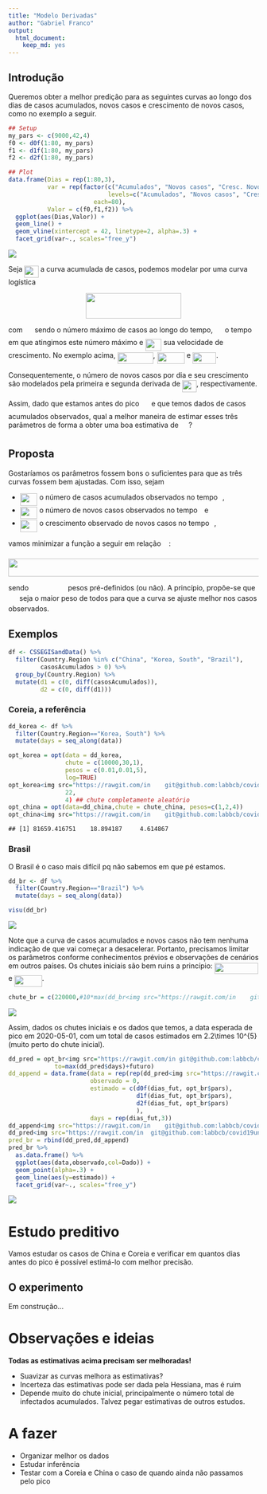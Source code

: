 ```yaml
---
title: "Modelo Derivadas"
author: "Gabriel Franco"
output:
  html_document:
    keep_md: yes
---
```





## Introdução

Queremos obter a melhor predição para as seguintes curvas ao longo dos dias de casos acumulados, novos casos e crescimento de novos casos, como no exemplo a seguir.


```r
## Setup
my_pars <- c(9000,42,4)
f0 <- d0f(1:80, my_pars)
f1 <- d1f(1:80, my_pars)
f2 <- d2f(1:80, my_pars)

## Plot
data.frame(Dias = rep(1:80,3),
           var = rep(factor(c("Acumulados", "Novos casos", "Cresc. Novos Casos"),
                            levels=c("Acumulados", "Novos casos", "Cresc. Novos Casos")), 
                        each=80),
           Valor = c(f0,f1,f2)) %>% 
  ggplot(aes(Dias,Valor)) +
  geom_line() +
  geom_vline(xintercept = 42, linetype=2, alpha=.3) +
  facet_grid(var~., scales="free_y")
```

<img src="modelo_derivadas_files/figure-html/plot_intro-1.png" style="display: block; margin: auto;" />

Seja <img src="https://rawgit.com/in	git@github.com:labbcb/covid19unicamp/None/svgs/27099e26220f898359382d05f75b941c.svg?invert_in_darkmode" align=middle width=28.539060000000003pt height=24.65759999999998pt/> a curva acumulada de casos, podemos modelar por uma curva logística 

<p align="center"><img src="https://rawgit.com/in	git@github.com:labbcb/covid19unicamp/None/svgs/087aefba3674b63de09b83f2526144c8.svg?invert_in_darkmode" align=middle width=191.51385pt height=50.317245pt/></p>

com <img src="https://rawgit.com/in	git@github.com:labbcb/covid19unicamp/None/svgs/648af807e14f1259d294a13819fd4d1e.svg?invert_in_darkmode" align=middle width=16.347210000000004pt height=22.831379999999992pt/> sendo o número máximo de casos ao longo do tempo, <img src="https://rawgit.com/in	git@github.com:labbcb/covid19unicamp/None/svgs/e8c65b8d4ccca28b6729b706fc85c469.svg?invert_in_darkmode" align=middle width=16.347210000000004pt height=22.831379999999992pt/> o tempo <img src="https://rawgit.com/in	git@github.com:labbcb/covid19unicamp/None/svgs/4f4f4e395762a3af4575de74c019ebb5.svg?invert_in_darkmode" align=middle width=5.936155500000004pt height=20.222069999999988pt/> em que atingimos este número máximo e <img src="https://rawgit.com/in	git@github.com:labbcb/covid19unicamp/None/svgs/5713eac7b5d6d965791ce29a1891e186.svg?invert_in_darkmode" align=middle width=32.7855pt height=24.65759999999998pt/> sua velocidade de crescimento. No exemplo acima, <img src="https://rawgit.com/in	git@github.com:labbcb/covid19unicamp/None/svgs/0207863831d63dfc0d420fce53480bd4.svg?invert_in_darkmode" align=middle width=71.963595pt height=22.831379999999992pt/>, <img src="https://rawgit.com/in	git@github.com:labbcb/covid19unicamp/None/svgs/cdfbdf69d9b63b4e3cfd45e5f95df92b.svg?invert_in_darkmode" align=middle width=55.52514pt height=22.831379999999992pt/> e <img src="https://rawgit.com/in	git@github.com:labbcb/covid19unicamp/None/svgs/f4ea60c3008c6d6485e6a96f114e0c45.svg?invert_in_darkmode" align=middle width=47.30583pt height=22.831379999999992pt/>.

Consequentemente, o número de novos casos por dia e seu crescimento são modelados pela primeira e segunda derivada de <img src="https://rawgit.com/in	git@github.com:labbcb/covid19unicamp/None/svgs/27099e26220f898359382d05f75b941c.svg?invert_in_darkmode" align=middle width=28.539060000000003pt height=24.65759999999998pt/>, respectivamente.

Assim, dado que estamos antes do pico <img src="https://rawgit.com/in	git@github.com:labbcb/covid19unicamp/None/svgs/e8c65b8d4ccca28b6729b706fc85c469.svg?invert_in_darkmode" align=middle width=16.347210000000004pt height=22.831379999999992pt/> e que temos dados de casos acumulados observados, qual a melhor maneira de estimar esses três parâmetros de forma a obter uma boa estimativa de <img src="https://rawgit.com/in	git@github.com:labbcb/covid19unicamp/None/svgs/e8c65b8d4ccca28b6729b706fc85c469.svg?invert_in_darkmode" align=middle width=16.347210000000004pt height=22.831379999999992pt/>?

## Proposta

Gostaríamos os parâmetros fossem bons o suficientes para que as três curvas fossem bem ajustadas. Com isso, sejam 

- <img src="https://rawgit.com/in	git@github.com:labbcb/covid19unicamp/None/svgs/6912d7bdfdcd150df8520a69a02cef85.svg?invert_in_darkmode" align=middle width=34.65198pt height=24.65759999999998pt/> o número de casos acumulados  observados no tempo <img src="https://rawgit.com/in	git@github.com:labbcb/covid19unicamp/None/svgs/4f4f4e395762a3af4575de74c019ebb5.svg?invert_in_darkmode" align=middle width=5.936155500000004pt height=20.222069999999988pt/>,
- <img src="https://rawgit.com/in	git@github.com:labbcb/covid19unicamp/None/svgs/ee87b7d752fac334a1b3b505595de9b7.svg?invert_in_darkmode" align=middle width=34.65198pt height=24.65759999999998pt/> o número de novos casos observados no tempo <img src="https://rawgit.com/in	git@github.com:labbcb/covid19unicamp/None/svgs/4f4f4e395762a3af4575de74c019ebb5.svg?invert_in_darkmode" align=middle width=5.936155500000004pt height=20.222069999999988pt/> e
- <img src="https://rawgit.com/in	git@github.com:labbcb/covid19unicamp/None/svgs/9adfaa163a0ec720f200f135b373479c.svg?invert_in_darkmode" align=middle width=34.65198pt height=24.65759999999998pt/> o crescimento observado de novos casos no tempo <img src="https://rawgit.com/in	git@github.com:labbcb/covid19unicamp/None/svgs/4f4f4e395762a3af4575de74c019ebb5.svg?invert_in_darkmode" align=middle width=5.936155500000004pt height=20.222069999999988pt/>,

vamos minimizar a função a seguir em relação <img src="https://rawgit.com/in	git@github.com:labbcb/covid19unicamp/None/svgs/5e16cba094787c1a10e568c61c63a5fe.svg?invert_in_darkmode" align=middle width=11.872245000000005pt height=22.46574pt/>:

<p align="center"><img src="https://rawgit.com/in	git@github.com:labbcb/covid19unicamp/None/svgs/7832f959587b32c3111327d0faebb100.svg?invert_in_darkmode" align=middle width=700.2748499999999pt height=36.228555pt/></p>

sendo <img src="https://rawgit.com/in	git@github.com:labbcb/covid19unicamp/None/svgs/c40772ff536329321c04e98faf3fa7bf.svg?invert_in_darkmode" align=middle width=71.218785pt height=14.155350000000013pt/> pesos pré-definidos (ou não). A princípio, propõe-se que <img src="https://rawgit.com/in	git@github.com:labbcb/covid19unicamp/None/svgs/4b4518f1b7f0fb1347fa21506ebafb19.svg?invert_in_darkmode" align=middle width=18.321105000000006pt height=14.155350000000013pt/> seja o maior peso de todos para que a curva se ajuste melhor nos casos observados.

## Exemplos


```r
df <- CSSEGISandData() %>%
  filter(Country.Region %in% c("China", "Korea, South", "Brazil"),
         casosAcumulados > 0) %>%
  group_by(Country.Region) %>%
  mutate(d1 = c(0, diff(casosAcumulados)), 
         d2 = c(0, diff(d1)))
```


### Coreia, a referência

```r
dd_korea <- df %>% 
  filter(Country.Region=="Korea, South") %>% 
  mutate(days = seq_along(data))

opt_korea = opt(data = dd_korea, 
                chute = c(10000,30,1), 
                pesos = c(0.01,0.01,5), 
                log=TRUE)
opt_korea<img src="https://rawgit.com/in	git@github.com:labbcb/covid19unicamp/None/svgs/d3b50051fb2c14918cd5fd4fa29b5334.svg?invert_in_darkmode" align=middle width=737.08305pt height=400.91172pt/>\phi_1 = 83000<img src="https://rawgit.com/in	git@github.com:labbcb/covid19unicamp/None/svgs/255cfd9ac87fd4823df90f3b12d979a9.svg?invert_in_darkmode" align=middle width=7.6542015000000045pt height=14.155350000000013pt/>\phi_2=22<img src="https://rawgit.com/in	git@github.com:labbcb/covid19unicamp/None/svgs/763bf2bc4a73d82f428439f7b7290f1b.svg?invert_in_darkmode" align=middle width=248.95150499999997pt height=47.67081pt/>casosAcumulados),
                22,
                4) ## chute completamente aleatório
opt_china = opt(data=dd_china,chute = chute_china, pesos=c(1,2,4))
opt_china<img src="https://rawgit.com/in	git@github.com:labbcb/covid19unicamp/None/svgs/9e28af87c0557b8a1cdac4232908f74e.svg?invert_in_darkmode" align=middle width=732.9250499999999pt height=124.74858pt/>pars
```

```
## [1] 81659.416751    18.894187     4.614867
```

### Brasil

O Brasil é o caso mais difícil pq não sabemos em que pé estamos.


```r
dd_br <- df %>% 
  filter(Country.Region=="Brazil") %>% 
  mutate(days = seq_along(data))

visu(dd_br)
```

<img src="modelo_derivadas_files/figure-html/brasil_visu-1.png" style="display: block; margin: auto;" />

Note que a curva de casos acumulados e novos casos não tem nenhuma indicação de que vai começar a desacelerar. Portanto, precisamos limitar os parâmetros conforme conhecimentos prévios e observações de cenários em outros países. Os chutes iniciais são bem ruins a princípio: <img src="https://rawgit.com/in	git@github.com:labbcb/covid19unicamp/None/svgs/a51061288db09a7e3584414e08eccb1f.svg?invert_in_darkmode" align=middle width=88.401885pt height=22.831379999999992pt/> e <img src="https://rawgit.com/in	git@github.com:labbcb/covid19unicamp/None/svgs/4c98647d8d8ddfb67993f4d8147439c1.svg?invert_in_darkmode" align=middle width=55.52514pt height=22.831379999999992pt/>.


```r
chute_br = c(220000,#10*max(dd_br<img src="https://rawgit.com/in	git@github.com:labbcb/covid19unicamp/None/svgs/53025b985131c1562009a936c6d6c1a1.svg?invert_in_darkmode" align=middle width=780.5968499999999pt height=47.671140000000015pt/>plot
```

<img src="modelo_derivadas_files/figure-html/br_opt-1.png" style="display: block; margin: auto;" />


Assim, dados os chutes iniciais e os dados que temos, a data esperada de pico em 2020-05-01, com um total de casos estimados em 2.2\times 10^{5} (muito perto do chute inicial).


```r
dd_pred = opt_br<img src="https://rawgit.com/in	git@github.com:labbcb/covid19unicamp/None/svgs/cc2f7fc89a6c59821c0bddf7463e8f68.svg?invert_in_darkmode" align=middle width=81.14699999999999pt height=22.831379999999992pt/>days = rep(seq_along(unique(dd_pred<img src="https://rawgit.com/in	git@github.com:labbcb/covid19unicamp/None/svgs/263fd4c756015114fbf4c4f3563df5b2.svg?invert_in_darkmode" align=middle width=338.55838499999993pt height=48.858480000000014pt/>days)+1,
             to=max(dd_pred$days)+futuro)
dd_append = data.frame(data = rep(rep(dd_pred<img src="https://rawgit.com/in	git@github.com:labbcb/covid19unicamp/None/svgs/b04623eab63234c7444d28b8d7884c03.svg?invert_in_darkmode" align=middle width=421.9045049999999pt height=24.65759999999998pt/>var),each=futuro),
                       observado = 0,
                       estimado = c(d0f(dias_fut, opt_br$pars), 
                                    d1f(dias_fut, opt_br$pars), 
                                    d2f(dias_fut, opt_br$pars) 
                                    ),
                       days = rep(dias_fut,3))
dd_append<img src="https://rawgit.com/in	git@github.com:labbcb/covid19unicamp/None/svgs/8341485e600b76eb408e95f2b45f73c2.svg?invert_in_darkmode" align=middle width=85.37562pt height=22.831379999999992pt/>data[1] + dias_fut
dd_pred<img src="https://rawgit.com/in	git@github.com:labbcb/covid19unicamp/None/svgs/dd7827649178b57c1d329730812275cc.svg?invert_in_darkmode" align=middle width=222.371655pt height=22.831379999999992pt/>Dado = "Predito"
pred_br = rbind(dd_pred,dd_append)
pred_br %>% 
  as.data.frame() %>% 
  ggplot(aes(data,observado,col=Dado)) +
  geom_point(alpha=.3) +
  geom_line(aes(y=estimado)) +
  facet_grid(var~., scales="free_y")
```

<img src="modelo_derivadas_files/figure-html/br_pred-1.png" style="display: block; margin: auto;" />

# Estudo preditivo

Vamos estudar os casos de China e Coreia e verificar em quantos dias antes do pico é possível estimá-lo com melhor precisão.

## O experimento

Em construção...


# Observações e ideias

**Todas as estimativas acima precisam ser melhoradas!**

- Suavizar as curvas melhora as estimativas?
- Incerteza das estimativas pode ser dada pela Hessiana, mas é ruim
- Depende muito do chute inicial, principalmente o número total de infectados acumulados. Talvez pegar estimativas de outros estudos.

# A fazer

- Organizar melhor os dados
- Estudar inferência
- Testar com a Coreia e China o caso de quando ainda não passamos pelo pico

